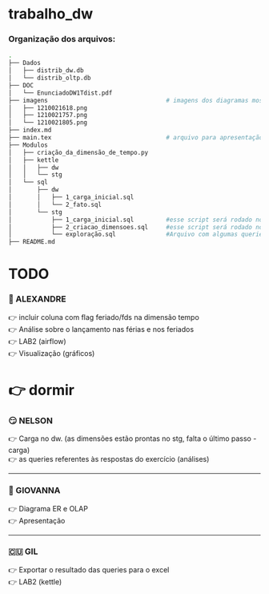 # trabalho_dw

### Organização dos arquivos:
```sh
.
├── Dados
│   ├── distrib_dw.db
│   └── distrib_oltp.db
├── DOC
│   └── EnunciadoDW1Tdist.pdf
├── imagens                                 # imagens dos diagramas mostrados nas aulas
│   ├── 1210021618.png
│   ├── 1210021757.png
│   └── 1210021805.png
├── index.md
├── main.tex                                # arquivo para apresentação em LaTeX
├── Modulos
│   ├── criação_da_dimensão_de_tempo.py
│   ├── kettle
│   │   ├── dw
│   │   └── stg
│   └── sql
│       ├── dw
│       │   ├── 1_carga_inicial.sql
│       │   └── 2_fato.sql
│       └── stg 
│           ├── 1_carga_inicial.sql         #esse script será rodado no banco OLTP
│           ├── 2_criacao_dimensoes.sql     #esse script será rodado no banco STG
│           └── exploração.sql              #Arquivo com algumas queries para "análise expliratória"
├── README.md
```

# TODO

### :robot: ALEXANDRE
:point_right: incluir coluna com flag feriado/fds na dimensão tempo  
:point_right: Análise sobre o lançamento nas férias e nos feriados  
:point_right: LAB2 (airflow)  
:point_right: Visualização (gráficos)  
# :point_right: dormir

### :smirk: NELSON
:point_right: Carga no dw. (as dimensões estão prontas no stg,
falta o último passo - carga)  
:point_right: as queries referentes às respostas do exercício (análises)  

---

### :woman: GIOVANNA
:point_right: Diagrama ER e OLAP  
:point_right: Apresentação  

---

### :cuba: GIL
:point_right: Exportar o resultado das queries para o excel  
:point_right: LAB2 (kettle)  
